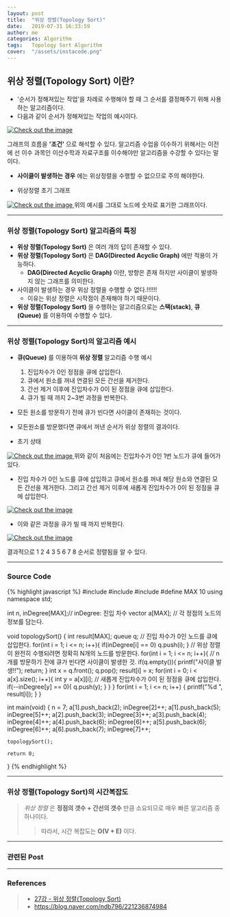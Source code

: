 ```yaml
---
layout: post
title:  "위상 정렬(Topology Sort)"
date:   2019-07-31 16:33:59
author: me
categories: Algorithm
tags:	Topology Sort Algorithm
cover:  "/assets/instacode.png"
---
```


## 위상 정렬(Topology Sort) 이란?
* '순서가 정해져있는 작업'을 차례로 수행해야 할 때 그 순서를 결정해주기 위해 사용하는 알고리즘이다.
* 다음과 같이 순서가 정해져있는 작업의 예시이다.
<a href="{{ site.algorithm_img }}/topologysort_ex.JPG" data-lightbox="falcon9-large" data-title="Check out the image">
  <img src="{{ site.algorithm_img }}/topologysort_ex.JPG" title="Check out the image">
</a>

그래프의 흐름을 __'조건'__ 으로 해석할 수 있다. 알고리즘 수업을 이수하기 위해서는 이전에 선 이수 과목인 이산수학과 자료구조를 이수해야만 알고리즘을 수강할 수 있다는 말이다.
* __사이클이 발생하는 경우__ 에는 위상정렬을 수행할 수 없으므로 주의 해야한다.

* 위상정렬 초기 그래프
<a href="{{ site.algorithm_img }}/topologysort_graph.JPG" data-lightbox="falcon9-large" data-title="Check out the image">
  <img src="{{ site.algorithm_img }}/topologysort_graph.JPG" title="Check out the image">
</a>
위의 예시를 그대로 노드에 숫자로 표기한 그래프이다.


<hr />


### 위상 정렬(Topology Sort) 알고리즘의 특징
* __위상 정렬(Topology Sort)__ 은 여러 개의 답이 존재할 수 있다.
* __위상 정렬(Topology Sort)__ 은 __DAG(Directed Acyclic Graph)__ 에만 적용이 가능하다.
  + __DAG(Directed Acyclic Graph)__ 이란, 방향은 존재 하지만 사이클이 발생하지 않는 그래프를 의미한다.
* 사이클이 발생하는 경우 위상 정렬을 수행할 수 없다.!!!!!!
  + 이유는 위상 정렬은 시작점이 존재해야 하기 때문이다.
* __위상 정렬(Topology Sort)__ 을 수행하는 알고리즘으로는 __스택(stack)__, __큐(Queue)__ 를 이용하여 수행할 수 있다.


<hr />


### 위상 정렬(Topology Sort)의 알고리즘 예시
* __큐(Queue)__ 를 이용하여 __위상 정렬__ 알고리즘 수행 예시
  1. 진입차수가 0인 정점을 큐에 삽입한다.
  2. 큐에서 원소를 꺼내 연결된 모든 간선을 제거한다.
  3. 간선 제거 이후에 진입차수가 0이 된 정점을 큐에 삽입한다.
  4. 큐가 빌 때 까지 2~3번 과정을 반복한다.
* 모든 원소를 방문하기 전에 큐가 빈다면 사이클이 존재하는 것이다.
* 모든원소를 방문했다면 큐에서 꺼낸 순서가 위상 정렬의 결과이다. 



* 초기 상태
<a href="{{ site.algorithm_img }}/topologysort_init.JPG" data-lightbox="falcon9-large" data-title="Check out the image">
  <img src="{{ site.algorithm_img }}/topologysort_init.JPG" title="Check out the image">
</a>
위와 같이 처음에는 진입차수가 0인 1번 노드가 큐에 들어가 있다.

* 진입 차수가 0인 노드를 큐에 삽입하고 큐에서 원소를 꺼내 해당 원소와 연결된 모든 간선을 제거한다. 그리고 간선 제거 이후에 새롭게 진입차수가 0이 된 정점을 큐에 삽입한다.
<a href="{{ site.algorithm_img }}/topologysort_1.JPG" data-lightbox="falcon9-large" data-title="Check out the image">
  <img src="{{ site.algorithm_img }}/topologysort_1.JPG" title="Check out the image">
</a>

* 이와 같은 과정을 큐가 빌 때 까지 반복한다.
<a href="{{ site.algorithm_img }}/topologysort_2.JPG" data-lightbox="falcon9-large" data-title="Check out the image">
  <img src="{{ site.algorithm_img }}/topologysort_2.JPG" title="Check out the image">
</a>

결과적으로 1 2 4 3 5 6 7 8 순서로 정렬됨을 알 수 있다.

<hr />


### Source Code

{% highlight javascript %}
#include <iostream>
#include <vector>
#include <queue>
#define MAX 10
using namespace std;

int n, inDegree[MAX];// inDegree: 진입 차수 
vector<int> a[MAX]; // 각 정점의 노드의 정보를 담는다. 

void topologySort() {
	int result[MAX];
	queue<int> q;
	// 진입 차수가 0인 노드를 큐에 삽입한다.
	for(int i = 1; i <= n; i++){
		if(inDegree[i] == 0) q.push(i);
	} 
	// 위상 정렬이 완전히 수행되려면 정확히 N개의 노드를 방문한다.
	for(int i = 1; i <= n; i++){
		// n개를 방문하기 전에 큐가 빈다면 사이클이 발생한 것.
		if(q.empty()){
			printf("사이클 발생!!");
			return; 
		}
		int x = q.front();
		q.pop();
		result[i] = x;
		for(int i = 0; i < a[x].size(); i++){
			int y = a[x][i];
			// 새롭게 진입차수가 0이 된 정점을 큐에 삽입한다. 
			if(--inDegree[y] == 0){
				q.push(y); 
			}
		}
	}
	for(int i = 1; i <= n; i++) {
		printf("%d ", result[i]);
	}
}

int main(void) {
	n = 7;
	a[1].push_back(2);
	inDegree[2]++;
	a[1].push_back(5);
	inDegree[5]++;
	a[2].push_back(3);
	inDegree[3]++;
	a[3].push_back(4);
	inDegree[4]++;
	a[4].push_back(6);
	inDegree[6]++;
	a[5].push_back(6);
	inDegree[6]++;
	a[6].push_back(7);
	inDegree[7]++;
	
	topologySort();
	
	return 0;
}
{% endhighlight %}



<hr />


### 위상 정렬(Topology Sort)의 시간복잡도
> _위상 정렬_ 은 __정점의 갯수 + 간선의 갯수__ 만큼 소요되므로 매우 빠른 알고리즘 중 하나이다.
>> 따라서, 시간 복잡도는 __O(V + E)__ 이다.


<hr />



### 관련된 Post


<hr />


### References
> * <a href="https://www.youtube.com/watch?v=qzfeVeajuyc&list=PLRx0vPvlEmdDHxCvAQS1_6XV4deOwfVrz&index=27">27강 - 위상 정렬(Topology Sort)<a>
> * <a href="https://blog.naver.com/ndb796/221236874984">https://blog.naver.com/ndb796/221236874984<a>